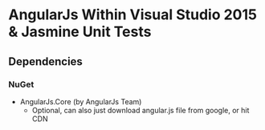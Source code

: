 # AngularJs Within Visual Studio 2015 & Jasmine Unit Tests
## Dependencies
### NuGet
* AngularJs.Core (by AngularJs Team)
  * Optional, can also just download angular.js file from google, or hit CDN